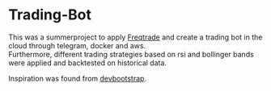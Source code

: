 # Trading-Bot

This was a summerproject to apply [Freqtrade](https://www.freqtrade.io/en/stable/) and create a trading bot in the cloud through telegram, docker and aws. \
Furthermore, different trading strategies based on rsi and bollinger bands were applied and backtested on historical data.

Inspiration was found from [devbootstrap](https://github.com/devbootstrap/freqtrade-hyperopt-running-in-cloud-example).
